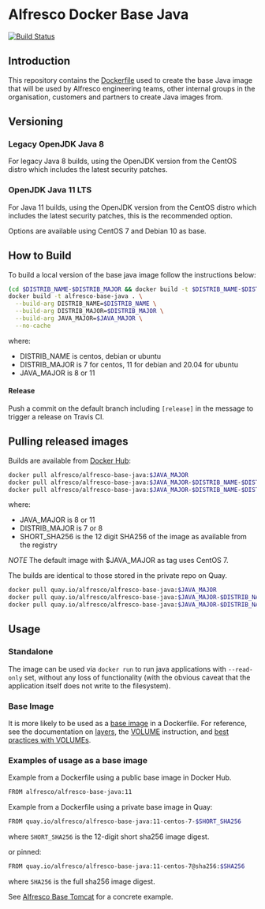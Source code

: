 # Alfresco Docker Base Java

[![Build Status](https://travis-ci.com/Alfresco/alfresco-docker-base-java.svg?branch=master)](https://travis-ci.com/Alfresco/alfresco-docker-base-java)

## Introduction

This repository contains the [Dockerfile](Dockerfile) used to create the base Java image that will be used by Alfresco engineering teams,
other internal groups in the organisation, customers and partners to create Java images from.

## Versioning

### Legacy OpenJDK Java 8

For legacy Java 8 builds, using the OpenJDK version from the CentOS distro which includes the latest security patches.

### OpenJDK Java 11 LTS

For Java 11 builds, using the OpenJDK version from the CentOS distro which includes the latest security patches, this is the recommended option.

Options are available using CentOS 7 and Debian 10 as base.

## How to Build

To build a local version of the base java image follow the instructions below:

```bash
(cd $DISTRIB_NAME-$DISTRIB_MAJOR && docker build -t $DISTRIB_NAME-$DISTRIB_MAJOR .)
docker build -t alfresco-base-java . \
  --build-arg DISTRIB_NAME=$DISTRIB_NAME \
  --build-arg DISTRIB_MAJOR=$DISTRIB_MAJOR \
  --build-arg JAVA_MAJOR=$JAVA_MAJOR \
  --no-cache
```

where:
* DISTRIB_NAME is centos, debian or ubuntu
* DISTRIB_MAJOR is 7 for centos, 11 for debian and 20.04 for ubuntu
* JAVA_MAJOR is 8 or 11

#### Release

Push a commit on the default branch including `[release]` in the message to trigger a release on Travis CI.

## Pulling released images

Builds are available from [Docker Hub](https://hub.docker.com/r/alfresco/alfresco-base-java):

```bash
docker pull alfresco/alfresco-base-java:$JAVA_MAJOR
docker pull alfresco/alfresco-base-java:$JAVA_MAJOR-$DISTRIB_NAME-$DISTRIB_MAJOR
docker pull alfresco/alfresco-base-java:$JAVA_MAJOR-$DISTRIB_NAME-$DISTRIB_MAJOR-$SHORT_SHA256
```

where:
* JAVA_MAJOR is 8 or 11
* DISTRIB_MAJOR is 7 or 8
* SHORT_SHA256 is the 12 digit SHA256 of the image as available from the registry

*NOTE*
The default image with $JAVA_MAJOR as tag uses CentOS 7.

The builds are identical to those stored in the private repo on Quay.

```bash
docker pull quay.io/alfresco/alfresco-base-java:$JAVA_MAJOR
docker pull quay.io/alfresco/alfresco-base-java:$JAVA_MAJOR-$DISTRIB_NAME-$DISTRIB_MAJOR
docker pull quay.io/alfresco/alfresco-base-java:$JAVA_MAJOR-$DISTRIB_NAME-$DISTRIB_MAJOR-$SHORT_SHA256
```

## Usage

### Standalone

The image can be used via `docker run` to run java applications with `--read-only` set,
without any loss of functionality (with the obvious caveat that the application itself does not write to the filesystem).

### Base Image

It is more likely to be used as a [base image](https://docs.docker.com/glossary/#base-image) in a Dockerfile.
For reference, see the documentation on [layers](https://docs.docker.com/storage/storagedriver/#container-and-layers),
the [VOLUME](https://docs.docker.com/engine/reference/builder/#volume)
instruction, and [best practices with VOLUMEs](https://docs.docker.com/develop/develop-images/dockerfile_best-practices/#volume).

### Examples of usage as a base image

Example from a Dockerfile using a public base image in Docker Hub.

```bash
FROM alfresco/alfresco-base-java:11
```

Example from a Dockerfile using a private base image in Quay:

```bash
FROM quay.io/alfresco/alfresco-base-java:11-centos-7-$SHORT_SHA256
```
where `SHORT_SHA256` is the 12-digit short sha256 image digest.

or pinned:

```bash
FROM quay.io/alfresco/alfresco-base-java:11-centos-7@sha256:$SHA256
```
where `SHA256` is the full sha256 image digest.

See [Alfresco Base Tomcat](https://github.com/Alfresco/alfresco-docker-base-tomcat/blob/master/Dockerfile) for a concrete example.
